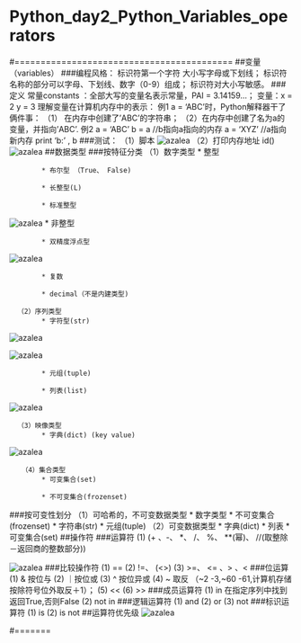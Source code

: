 # Python_day2_Python_Variables_operators
#==========================================
##变量（variables）
###编程风格：
     标识符第一个字符 大小写字母或下划线；
     标识符名称的部分可以字母、下划线、数字（0-9）组成；
     标识符对大小写敏感。
###定义
     常量constants ：全部大写的变量名表示常量，PAI = 3.14159...；
     变量：x = 2 y = 3
     理解变量在计算机内存中的表示：
     例1 a = ‘ABC’时，Python解释器干了俩件事：
    （1） 在内存中创建了’ABC’的字符串；
    （2）在内存中创建了名为a的变量，并指向’ABC’.
     例2  a = ‘ABC’
             b = a   //b指向a指向的内存
             a = ‘XYZ’  //a指向新内存
             print ‘b:’ , b
###测试：
     （1）脚本
![azalea](https://github.com/superAzalea/Python_day2_Python_Variables_operators/blob/master/images_day2/day2_1.png)
     （2）打印内存地址 id()
![azalea](https://github.com/superAzalea/Python_day2_Python_Variables_operators/blob/master/images_day2/day2_2.png)
##数据类型
###按特征分类
     （1）数字类型
            * 整型  
            
            * 布尔型 （True、 False)  
            
            * 长整型(L)  
            
            * 标准整型  
            
![azalea](https://github.com/superAzalea/Python_day2_Python_Variables_operators/blob/master/images_day2/day2_3.png)
            * 非整型  
            
            * 双精度浮点型  
            
  ![azalea](https://github.com/superAzalea/Python_day2_Python_Variables_operators/blob/master/images_day2/day2_4.png)  
  
            * 复数  
            
            * decimal（不是内建类型)  
            
      （2）序列类型
            * 字符型(str)  
            
![azalea](https://github.com/superAzalea/Python_day2_Python_Variables_operators/blob/master/images_day2/day2_5.png)  

![azalea](https://github.com/superAzalea/Python_day2_Python_Variables_operators/blob/master/images_day2/day2_6.png)  

            * 元组(tuple)  
            
            * 列表(list)  
            
![azalea](https://github.com/superAzalea/Python_day2_Python_Variables_operators/blob/master/images_day2/day2_7.png)  

      （3）映像类型
            * 字典(dict) (key value)  
            
![azalea](https://github.com/superAzalea/Python_day2_Python_Variables_operators/blob/master/images_day2/day2_8.png)  

       （4）集合类型
            * 可变集合(set)  
            
            * 不可变集合(frozenset)  
            
###按可变性划分
       （1）可哈希的，不可变数据类型
            * 数字类型
            * 不可变集合(frozenset)
            * 字符串(str)
            * 元组(tuple)
       （2）可变数据类型
            * 字典(dict)
            * 列表
            * 可变集合(set) 
##操作符
###运算符
        (1) (+ 、-、 *、 /、 %、 **(幂)、 //(取整除－返回商的整数部分))  
        
![azalea](https://github.com/superAzalea/Python_day2_Python_Variables_operators/blob/master/images_day2/day2_9.png)
###比较操作符
        (1) ==
        (2) !=、 (<>)
        (3) >=、 <= 、> 、<
###位运算
        (1) & 按位与
        (2) ｜按位或
        (3) ^ 按位异或
        (4) ~ 取反   （~2 -3,~60 -61,计算机存储按除符号位外取反＋1）；
        (5) <<
        (6) >>
###成员运算符
        (1) in  在指定序列中找到返回True,否则False
        (2) not in
###逻辑运算符
        (1) and
        (2) or
        (3) not
###标识运算符
        (1) is
        (2) is not
##运算符优先级
![azalea](https://github.com/superAzalea/Python_day2_Python_Variables_operators/blob/master/images_day2/day2_10.png)

#=======
